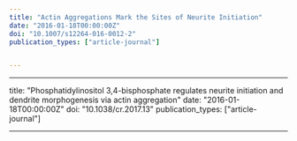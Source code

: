 ```yaml
---
title: "Actin Aggregations Mark the Sites of Neurite Initiation"
date: "2016-01-18T00:00:00Z"
doi: "10.1007/s12264-016-0012-2"
publication_types: ["article-journal"]


---
```


---
title: "Phosphatidylinositol 3,4-bisphosphate regulates neurite initiation and dendrite morphogenesis via actin aggregation"
date: "2016-01-18T00:00:00Z"
doi: "10.1038/cr.2017.13"
publication_types: ["article-journal"]


---
